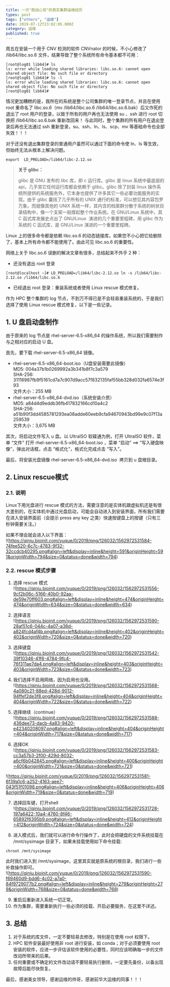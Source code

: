 ```yaml
---
title: 一次"胆战心惊"的真实集群运维经历
types: post
tags: ["others", "运维"]
date: 2019-07-12T23:02:05.000Z
category: 运维
published: true
---
```


周五在安装一个用于 CNV 检测的软件 CNVnator 的时候，不小心修改了 /lib64/libc.so.6 文件，结果导致了整个系统所有命令基本都不可用：
```
[root@log01 lib64]# ls
ls: error while loading shared libraries: libc.so.6: cannot open shared object file: No such file or directory
[root@log01 lib64]# ls -l
ls: error while loading shared libraries: libc.so.6: cannot open shared object file: No such file or directory
[root@log01 lib64]#
```

情况更加糟糕的是，我所在的系统是整个公司集群的唯一登录节点，并且在使用 root 重命名了 libc.so.6（mv /lib64/libc.so.6 /lib64/libc.so.6.bak）后又作死的退出了 root 用户的登录，以致于所有的用户再也无法使用 su 、ssh 进行 root 切换把 /lib64/libc.so.6.bak 重新改回来！ 与此同时，整个集群的所有用户在退出登录后再也无法通过 ssh 重新登录，su、ssh、ln、ls、scp、mv 等基础命令也全部失效！！！

对于还没有退出集群登录的普通用户虽然可以通过下面的命令使 ln、ls 等生效，但始终无法从根本上解决问题。

```
export  LD_PRELOAD=/lib64/libc-2.12.so
```

> **关于 glibc：**
> 
> glibc 是 GNU 发布的 libc 库，即 c 运行库。glibc 是 linux 系统中最底层的 api，几乎其它任何运行库都会依赖于 glibc。glibc 除了封装 linux 操作系统所提供的系统服务外，它本身也提供了许多其它一些必要功能服务的实现。由于 glibc 囊括了几乎所有的 UNIX 通行的标准，可以想见其内容包罗万象。而就像其他的 UNIX 系统一样，其内含的档案群分散于系统的树状目录结构中，像一个支架一般撑起整个作业系统。在 GNU/Linux 系统中，其 C 函式库发展史点出了 GNU/Linux  演进的几个重要里程碑，用 glibc 作为系统的 C 函式库，是 GNU/Linux 演进的一个重要里程碑。


Linux 上的很多命令都是依赖 libc.so.6 的动态链接库，如果您不小心把它给删除了，基本上所有命令都不能使用了。由此可见 libc.so.6 的重要性。

网络上关于 libc.so.6 误删的解决文章有很多，总结起来不外乎 2 种：

- 还没有退出 root 登录
```
[root@localhost ~]# LD_PRELOAD=/lib64/libc-2.12.so ln -s /lib64/libc-2.12.so /lib64/libc.so.6
```

- 已经退出 root 登录：重装系统或者使用 Linux rescue 模式修复。

作为 HPC 整个集群的 log 节点，不到万不得已是不会轻易重装系统的，于是我们选择了使用 Linux rescue 模式修复，以下是一些记录。


<a name="3d85286d"></a>
## 1. U 盘启动盘制作

由于原来的 log 节点是 rhel-server-6.5-x86_64 的操作系统，所以我们需要制作与之相对应的启动 U 盘。

首先，要下载 rhel-server-6.5-x86_64 镜像。

- rhel-server-6.5-x86_64-boot.iso（U盘安装需要此镜像）<br />
MD5: 004a37b1b0269992a3b341b8f7c3a579<br />
SHA-256: 31116987fb9f5161cd7a7c907d9acc57f832135faf55bb328d032fa6574e3f93<br />
文件大小：255 MB
- rhel-server-6.5-x86_64-dvd.iso（系统安装介质）<br />
MD5: a84d4d9eddb36fb417832166cd10a4c2<br />
SHA-256: a51b90f3dd4585781293ea08adde60eeb9cfa94670943bd99e9c07f13a259539<br />
文件大小：3,675 MB

其次，将启动文件写入 u 盘。以 UltraISO 软碟通为例，打开 UltraISO 软件，菜单 “文件” 打开 rhel-server-6.5-x86_64-boot.iso ，菜单 “启动” ==> “写入硬盘映像”，弹出对话框，点击 “格式化”，格式化完成点击 “写入”。

最后，将安装光盘镜像 rhel-server-6.5-x86_64-dvd.iso  拷贝到 u 盘根目录。


<a name="fa4f50ef"></a>
## 2. Linux rescue模式

<a name="9c763011"></a>
### 2.1. 说明

Linux下用光盘进行 rescue 模式的方法，需要注意的是实体机跟虚拟机还是有很大差别的，在实体机中通过光盘启动，可能会自动进入到安装界面，所有我们需要在进入安装界面前（会提示 press any key 之类）快速按键盘上的按键（只有三秒钟需要关注。）

如果不理会就会进入以下界面：<br />!(https://qiniu.bioinit.com/yuque/0/2019/png/126032/1562972531584-74fee520-6c7c-4783-9f32-32ccdcb40295.png#align=left&display=inline&height=591&originHeight=591&originWidth=794&size=0&status=done&width=794)


<a name="c8f0441e"></a>
### 2.2. rescue 模式步骤

1. 选择 rescue 模式<br />
!(https://qiniu.bioinit.com/yuque/0/2019/png/126032/1562972531556-9cf2b06c-5166-40b0-92aa-de59e70ff603.png#align=left&display=inline&height=474&originHeight=474&originWidth=634&size=0&status=done&width=634)

2. 选择语言<br />
!(https://qiniu.bioinit.com/yuque/0/2019/png/126032/1562972531590-28af51c6-044c-4a07-a38d-a824fcd4af4b.png#align=left&display=inline&height=402&originHeight=402&originWidth=720&size=0&status=done&width=720)

3. 选择键盘<br />
!(https://qiniu.bioinit.com/yuque/0/2019/png/126032/1562972531542-39f10346-41f6-4784-9fc4-76f311ae7da4.png#align=left&display=inline&height=403&originHeight=403&originWidth=723&size=0&status=done&width=723)

4. 我们选择不启用网络，因为启用也没用。<br />
!(https://qiniu.bioinit.com/yuque/0/2019/png/126032/1562972531568-4a080c21-88ed-428d-9012-94ffef2de3f8.png#align=left&display=inline&height=404&originHeight=404&originWidth=722&size=0&status=done&width=722)

5. 选择继续（continue）<br />
!(https://qiniu.bioinit.com/yuque/0/2019/png/126032/1562972531588-436dee73-dacb-4a83-9420-e42340208097.png#align=left&display=inline&height=404&originHeight=404&originWidth=717&size=0&status=done&width=717)

6. 选择OK<br />
!(https://qiniu.bioinit.com/yuque/0/2019/png/126032/1562972531583-cc3a57b3-2f00-429d-8032-a6cf6b042845.png#align=left&display=inline&height=400&originHeight=400&originWidth=721&size=0&status=done&width=721)<br />


!(https://qiniu.bioinit.com/yuque/0/2019/png/126032/1562972531581-6f39a1c6-a252-4163-aee7-043f51f01098.png#align=left&display=inline&height=406&originHeight=406&originWidth=719&size=0&status=done&width=719)

7. 选择回车键，打开shell<br />
!(https://qiniu.bioinit.com/yuque/0/2019/png/126032/1562972531728-197a6422-10a4-4760-8f46-65892f6395b9.png#align=left&display=inline&height=412&originHeight=412&originWidth=724&size=0&status=done&width=724)

8. 进入模式后，我们就可以进行命令行操作了，此时会把硬盘的文件系统挂载在 /mnt/sysimage 目录下，如果未挂载使用如下命令挂载:
```
chroot /mnt/sysimage
```

此时我们进入到 /mnt/sysimage，这里其实就是原系统的根目录，我们进行一些补救操作即可。<br />!(https://qiniu.bioinit.com/yuque/0/2019/png/126032/1562972531590-f69460d9-bdd6-4c02-a7a0-84f9729077b2.png#align=left&display=inline&height=279&originHeight=279&originWidth=768&size=0&status=done&width=768)

9. 重启后重新进入系统一切正常。
9. 作为集群，需要重新执行一些必须的挂载、开启必要服务，在这里不详述。


<a name="393a3509"></a>
## 3. 总结

1. 对于系统的库文件，一定不要轻易去修改，特别是在使用 root 权限下。
1. HPC 软件安装最好使用非 root 进行安装，如 conda；对于必须要使用 root 安装的软件，应进一步评估该软件使用的必要性，同时应该明确每一步的文件改动所带来的后果。
1. 任何重要或不确定的文件改动请不要轻易执行删除，一定要先备份，以备出现故障后能尽快恢复。

最后，感谢美女领导，感谢运维的帅哥，感谢前华大运维的同事！！！
